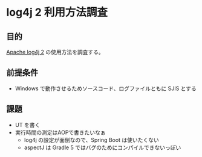 # log4j 2 利用方法調査

## 目的
[Apache log4j 2](https://logging.apache.org/log4j/2.x/) の使用方法を調査する。  

## 前提条件

* Windows で動作させるためソースコード、ログファイルともに SJIS とする  

## 課題

* UT を書く
* 実行時間の測定はAOPで書きたいなぁ
  * log4j の設定が面倒なので、Spring Boot は使いたくない
  * aspectJ は Gradle 5 ではバグのためにコンパイルできないっぽい

